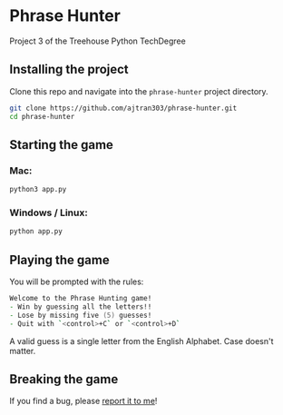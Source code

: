 # Phrase Hunter

Project 3 of the Treehouse Python TechDegree

## Installing the project

Clone this repo and navigate into the `phrase-hunter` project directory.

```zsh
git clone https://github.com/ajtran303/phrase-hunter.git
cd phrase-hunter
```

## Starting the game

### Mac:

```zsh
python3 app.py
```

### Windows / Linux:

```zsh
python app.py
```

## Playing the game

You will be prompted with the rules:

```zsh
Welcome to the Phrase Hunting game!
- Win by guessing all the letters!!
- Lose by missing five (5) guesses!
- Quit with `<control>+C` or `<control>+D`
```

A valid guess is a single letter from the English Alphabet. Case doesn't matter.

## Breaking the game

If you find a bug, please [report it to me](https://github.com/ajtran303/phrase-hunter/issues/new)!
